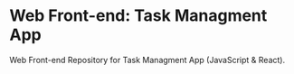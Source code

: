# Web Front-end: Task Managment App

Web Front-end Repository for Task Managment App (JavaScript & React).
